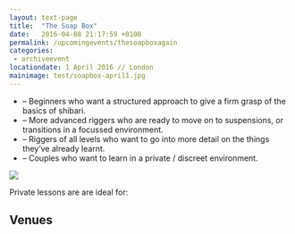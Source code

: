 ```yaml
---
layout: text-page
title:  "The Soap Box"
date:   2016-04-08 21:17:59 +0100
permalink: /upcomingevents/thesoapboxagain
categories:
 - archiveevent
locationdate: 1 April 2016 // London
mainimage: test/soapbox-april1.jpg
---
```


<ul class="information-list">
  <li>– Beginners who want a structured approach to give a firm grasp of the basics of shibari.</li>
  <li>– More advanced riggers who are ready to move on to suspensions, or transitions in a focussed environment.</li>
  <li>– Riggers of all levels who want to go into more detail on the things they’ve already learnt.</li>
  <li>– Couples who want to learn in a private / discreet environment.</li>
</ul>

<img src="{{site.baseurl}}/img/test/johncage.jpg" class="text-image-centre" />
<p>
  Private lessons are are ideal for:
</p>
<h2 class="information-text-h2">Venues</h2>
